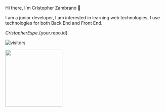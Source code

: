Hi there, I'm <a hrel="github.com">Cristopher Zambrano</a> :wave:

I am a junior developer, I am interested in learning web technologies, I use technologies for both Back End and Front End.

${CristopherEspe}.${your.repo.id}

![visitors](https://visitor-badge.glitch.me/badge?page_id=Web_grupo_3)

<!--START_SECTION:waka-->
<img height="180em" src="https://github-readme-stats.vercel.app/api?username=CristopherEspe&show_icons=true&hide_border=true&&count_private=true&include_all_commits=true" />
<!--END_SECTION:waka-->

